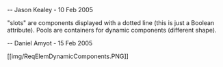 -- Jason Kealey - 10 Feb 2005

"slots" are components displayed with a dotted line (this is just a Boolean attribute). Pools are containers for dynamic components (different shape).

-- Daniel Amyot - 15 Feb 2005 

[[img/ReqElemDynamicComponents.PNG]]
